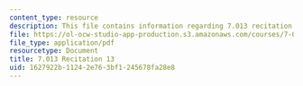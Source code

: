 ```yaml
---
content_type: resource
description: This file contains information regarding 7.013 recitation 13.
file: https://ol-ocw-studio-app-production.s3.amazonaws.com/courses/7-013-introductory-biology-spring-2013/1627922b11242e763bf1245678fa28e8_MIT7_013S12_Recitation_13.pdf
file_type: application/pdf
resourcetype: Document
title: 7.013 Recitation 13
uid: 1627922b-1124-2e76-3bf1-245678fa28e8
---
```

